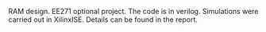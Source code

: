 RAM design. EE271 optional project. 
The code is in verilog. Simulations were carried out in XilinxISE.
Details can be found in the report.
